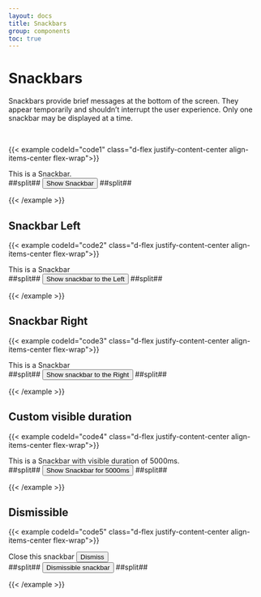 ```yaml
---
layout: docs
title: Snackbars
group: components
toc: true
---
```


# Snackbars

Snackbars provide brief messages at the bottom of the screen.
They appear temporarily and shouldn’t interrupt the user experience.
Only one snackbar may be displayed at a time.

<br>

{{< example codeId="code1" class="d-flex justify-content-center align-items-center flex-wrap">}}

<!-- Snackbar -->
<div class="snackbar" id="default-snackbar">This is a Snackbar.</div>
##split##
<!-- Button to trigger a Snackbar -->
<button type="button" class="btn btn-indigo" id="show-snackbar">Show Snackbar</button>
##split##
<script>
document.querySelector('#show-snackbar').addEventListener('click', function () {
  new materialstyle.Snackbar(document.querySelector('#default-snackbar'));
});
</script>

{{< /example >}}

## Snackbar Left
{{< example codeId="code2" class="d-flex justify-content-center align-items-center flex-wrap">}}

<!-- Snackbar -->
<div class="snackbar snackbar-left" id="snackbar-left-example">This is a Snackbar</div>
##split##
<!-- Button to trigger a Snackbar -->
<button type="button" class="btn btn-indigo" id="show-snackbar-left">Show snackbar to the Left</button>
##split##
<script>
document.querySelector('#show-snackbar-left').addEventListener('click', function () {
  new materialstyle.Snackbar(document.querySelector('#snackbar-left-example'));
});
</script>

{{< /example >}}

## Snackbar Right
{{< example codeId="code3" class="d-flex justify-content-center align-items-center flex-wrap">}}

<!-- Snackbar -->
<div class="snackbar snackbar-right" id="snackbar-right-example">This is a Snackbar</div>
##split##
<!-- Button to trigger a Snackbar -->
<button type="button" class="btn btn-indigo" id="show-snackbar-right">Show snackbar to the Right</button>
##split##
<script>
document.querySelector('#show-snackbar-right').addEventListener('click', function () {
  new materialstyle.Snackbar(document.querySelector('#snackbar-right-example'));
});
</script>
        
{{< /example >}}

## Custom visible duration
{{< example codeId="code4" class="d-flex justify-content-center align-items-center flex-wrap">}}

<!-- Snackbar -->
<div class="snackbar" id="snackbar-5000">This is a Snackbar with visible duration of 5000ms.</div>
##split##
<!-- Button to trigger a Snackbar -->
<button type="button" class="btn btn-indigo" id="show-snackbar-5000">Show Snackbar for 5000ms</button>
##split##
<script>
document.querySelector('#show-snackbar-5000').addEventListener('click', function () {
  new materialstyle.Snackbar(document.querySelector('#snackbar-5000'), {
    'visibleDuration': 5000
  });
});
</script>

{{< /example >}}

## Dismissible
{{< example codeId="code5" class="d-flex justify-content-center align-items-center flex-wrap">}}

<!-- Snackbar -->
<div class="snackbar" id="snackbar-close">
  Close this snackbar
  <button type="button" class="btn btn-text-yellow ms-2" data-bs-dismiss="snackbar">
    Dismiss
  </button>
</div>
##split##
<!-- Button to trigger a Snackbar -->
<button type="button" class="btn btn-indigo" id="show-snackbar-dismissible">Dismissible snackbar</button>
##split##
<script>
document.querySelector('#show-snackbar-dismissible').addEventListener('click', function () {
  new materialstyle.Snackbar(document.querySelector('#snackbar-close'), {
    'autoClose': false
  });
});
</script>

{{< /example >}}


